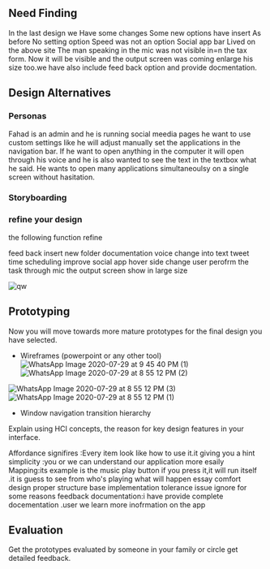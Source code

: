 ## Need Finding ##
In the last design we Have some changes Some new options have insert As before No setting option Speed ​​was not an option Social app bar Lived on the above site
The man speaking in the mic was not visible in=n the tax form. 
Now it will be visible and the output screen was coming enlarge his size too.we have also include feed back option and provide docmentation.

## Design Alternatives ##

### Personas ###
Fahad is an admin and he is running social meedia pages he want to use custom settings like he will adjust manually set the applications in the navigation bar. If he want to open anything in the computer it will open through his voice and he is also wanted to see the text in the textbox what he said. He wants to open many applications simultaneoulsy on a single screen without hasitation.

### Storyboarding ###

### refine your design ###
the following function refine 

feed back 
insert new folder 
documentation 
voice change into text
tweet time scheduling improve 
social app hover side change 
user perofrm the task through mic the output screen show in large size

![qw](https://user-images.githubusercontent.com/66660943/88834723-ac83e200-d1ed-11ea-9f2a-6c3221a3f2ba.jpeg)


## Prototyping ##
Now you will move towards more mature prototypes for the final design you have selected.

- Wireframes (powerpoint or any other tool)
![WhatsApp Image 2020-07-29 at 9 45 40 PM (1)](https://user-images.githubusercontent.com/66660943/88834703-a7269780-d1ed-11ea-944d-8b81802cde38.jpeg)
![WhatsApp Image 2020-07-29 at 8 55 12 PM (2)](https://user-images.githubusercontent.com/66660943/88834687-a42ba700-d1ed-11ea-9475-6d2d062e789b.jpeg)

![WhatsApp Image 2020-07-29 at 8 55 12 PM (3)](https://user-images.githubusercontent.com/66660943/88834707-a857c480-d1ed-11ea-914e-32f8605db67a.jpeg)
![WhatsApp Image 2020-07-29 at 8 55 12 PM (1)](https://user-images.githubusercontent.com/66660943/88834702-a68e0100-d1ed-11ea-86db-51b317a183a8.jpeg)


- Window navigation transition hierarchy

Explain using HCI concepts, the reason for key design features in your interface.

Affordance signifires :Every item look like how to use it.it giving you a hint 
simplicity :you or we can  understand our application more esaily
Mapping:its example is the music play button if you press it,it will run itself .it is guess to see from who's playing what will happen
essay comfort design 
proper structure base implementation
tolerance issue ignore for some reasons
feedback 
documentation:i have provide complete docementation .user we learn more inofrmation on the app 



## Evaluation ##
Get the prototypes evaluated by someone in your family or circle get detailed feedback.
